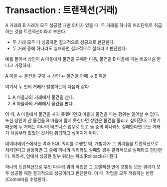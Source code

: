 # Transaction : 트랜잭션(거래)

A 거래와 B 거래가 모두 성공할 때만 의미가 있을 때,
두 거래를 하나의 처리단위로 취급하는 것을 트랜잭션이라고 부른다.

* 두 거래 모두 다 성공하면 결과적으로 성공으로 판단한다.
* 두 거래 중에 하나라도 실패하면 결과적으로 실패라고 판단한다.

예를 들어서 상인이 A 마을에서 물건을 구매한 다음,
물건을 B 마을에 파는 비즈니슬 한다고 가정하자.

A 마을 &larr; 물건을 구매 &rarr; 상인 &larr; 물건을 판매 &rarr; B 마을

여기서 두 번의 거래가 발생하는데 다음과 같다.

1. A 마을과의 거래에서 물건을 산다.
2. B 마을과의 거래에서 물건을 판다.

이 때, A 마을에서 물건을 사지 못했다면 B 마을에 물건을 
파는 행위는 일어날 수 없다. 또한 상인이 산 물건을 
B 마을에 팔지 못한다면 상인은 물건을 물리고 싶어진다. 
그렇기 때문에 두 거래는 하나의 비즈니스 업무로 보고 
둘 중의 하나라도 실패한다면 모든 거래가 처음부터 없었던 
것처럼 취급하고 싶어지게 된다.

데이터베이스에서는 여러 SQL 쿼리를 수행할 때,
개발자가 그 쿼리들을 트랜잭션으로 처리한다고 설정하면
그 중에 하나의 쿼리라도 실패할 경우 결과적으로 실패라고
판단한다. 따라서, 앞에서 성공한 일부 쿼리는 취소(Rollback)가 된다.

하나의 트랜잭션으로 묶인 다수의 쿼리 작업은 그 트랜잭션 안에 
포함된 모든 쿼리가 모두 성공할 때만 결과적으로 성공이라고
판단한다. 이 때, 작업을 모두 적용하는 반영(Commit)을 수행한다.
